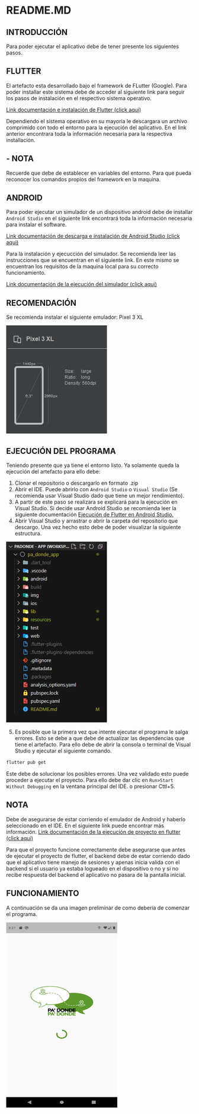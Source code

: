 # README.MD

## INTRODUCCIÓN

Para poder ejecutar el aplicativo debe de tener presente los siguientes pasos.

## FLUTTER
El artefacto esta desarrollado bajo el framework de FLutter (Google). Para poder installar este sistema debe de acceder al siguiente link para seguir los pasos de instalación en el respectivo sistema operativo.


[Link documentación e instalación de Flutter (click aqui)](https://docs.flutter.dev/get-started/install)

Dependiendo el sistema operativo en su mayoria le descargara un archivo comprimido con todo el entorno para la ejecución del aplicativo. En el link anterior encontrara toda la información necesaria para la respectiva installación.

## - NOTA
Recuerde que debe de establecer en variables del entorno. Para que pueda reconocer los comandos propios del framework en la maquina.

## ANDROID
Para poder ejecutar un simulador de un dispositivo android debe de installar
`Android Studio` en el siguiente link encontrará toda la información necesaria para instalar el software.

[Link documentación de descarga e instalación de Android Studio (click aqui)](https://developer.android.com/studio?hl=es-419&gclsrc=ds&gclsrc=ds&gclid=COmpopeutfQCFYo_Hwod76gBrA)

Para la instalación y ejecucción del simulador. Se recomienda leer las instrucciones que se encuentran en el siguiente link. En este mismo se encuentran los requisitos de la maquina local para su correcto funcionamiento.

[Link documentación de la ejecución del simulador (click aqui)](https://developer.android.com/studio?hl=es-419&gclsrc=ds&gclsrc=ds&gclid=COmpopeutfQCFYo_Hwod76gBrA)

## RECOMENDACIÓN
Se recomienda instalar el siguiente emulador: Pixel 3 XL

![](/resources/img/simulador.png)

## EJECUCIÓN DEL PROGRAMA
Teniendo presente que ya tiene el entorno listo. Ya solamente queda la ejecución del artefacto para ello debe: 

   1. Clonar el repositorio o descargarlo en formato .zip
   2. Abrir el IDE. Puede abrirlo con `Android Studio` o `Visual Studio` (Se recomienda usar Visual Studio dado que tiene un mejor rendimiento).
   3. A partir de este paso se realizara se explicará para la ejecución en Visual Studio. Si decide usar Android Studio se recomienda leer la siguiente documentación [Ejecución de Flutter en Android Studio.](https://giancarlocode.com/tutoriales-de-flutter/como-instalar-flutter-en-windows-10-en-android-studio-y-visual-studio-code/)
   4. Abrir Visual Studio y arrastrar o abrir la carpeta del repositorio que descargo. Una vez hecho esto debe de poder visualizar la siguiente estructura.
 
 ![](/resources/img/estructuraProyecto.png)

  
  5. Es posible que la primera vez que intente ejecutar el programa le salga errores. Esto se debe a que debe de actualizar las dependencias que tiene el artefacto. Para ello debe de abrir la consola o terminal de Visual Studio y ejecutar el siguiente comando.

```bash
flutter pub get
```

  Este debe de solucionar los posibles errores. Una vez validado esto puede proceder a ejecutar el proyecto. Para ello debe dar clic en `Run>Start Without Debugging` en la ventana principal del IDE. o presionar Cttl+5.

## NOTA

  Debe de asegurarse de estar corriendo el emulador de Android y haberlo seleccionado en el IDE. En el siguiente link puede encontrar más información. [Link documentación de la ejecución de proyecto en flutter (click aqui)](https://esflutter.dev/docs/development/tools/vs-code) 

  Para que el proyecto funcione correctamente debe asegurarse que antes de ejecutar el proyecto de flutter, el backend debe de estar corriendo dado que el aplicativo tiene manejo de sesiones y apenas inicia valida con el backend si el usuario ya estaba logueado en el dispositivo o no y si no recibe respuesta del backend el aplicativo no pasara de la pantalla inicial.

## FUNCIONAMIENTO

 A continuación se da una imagen preliminar de como deberia de comenzar el programa.

  <img src="resources/img/inicio.png" width="300" height="500">